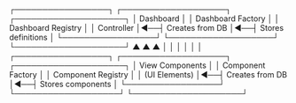 ┌─────────────────┐   ┌───────────────────┐   ┌────────────────────┐
│ Dashboard       │   │ Dashboard Factory │   │ Dashboard Registry │
│ Controller      │◄──┤ Creates from DB   │◄──┤ Stores definitions │
└─────────────────┘   └───────────────────┘   └────────────────────┘
        ▲                      ▲                        ▲
        │                      │                        │
        │                      │                        │
┌─────────────────┐   ┌───────────────────┐   ┌────────────────────┐
│ View Components │   │ Component Factory │   │ Component Registry │
│ (UI Elements)   │◄──┤ Creates from DB   │◄──┤ Stores components  │
└─────────────────┘   └───────────────────┘   └────────────────────┘